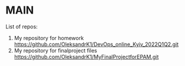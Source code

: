 # MAIN
List of repos:
1. My repository for homework https://github.com/OleksandrK1/DevOps_online_Kyiv_2022Q1Q2.git
2. My repository for finalproject files https://github.com/OleksandrK1/MyFinalProjectforEPAM.git
